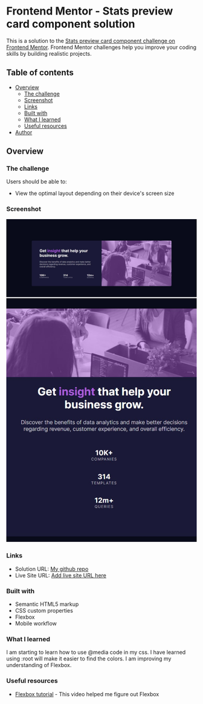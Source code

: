 # Frontend Mentor - Stats preview card component solution

This is a solution to the [Stats preview card component challenge on Frontend Mentor](https://www.frontendmentor.io/challenges/stats-preview-card-component-8JqbgoU62). Frontend Mentor challenges help you improve your coding skills by building realistic projects.

## Table of contents

- [Overview](#overview)
  - [The challenge](#the-challenge)
  - [Screenshot](#screenshot)
  - [Links](#links)
  - [Built with](#built-with)
  - [What I learned](#what-i-learned)
  - [Useful resources](#useful-resources)
- [Author](#author)


## Overview

### The challenge

Users should be able to:

- View the optimal layout depending on their device's screen size

### Screenshot

![](Screenshot-desktop.jpg)
![](Screenshot-mobile.jpg)


### Links

- Solution URL: [My github repo](https://github.com/fertisha/stats-preview-card-component.git)
- Live Site URL: [Add live site URL here](https://fertisha.github.io/stats-preview-card-component/)


### Built with

- Semantic HTML5 markup
- CSS custom properties
- Flexbox
- Mobile workflow


### What I learned

I am starting to learn how to use @media code in my css. I have learned using :root will make it easier to find the colors. I am improving my understanding of Flexbox.

### Useful resources

- [Flexbox tutorial](https://youtu.be/k32voqQhODc) - This video helped me figure out Flexbox
